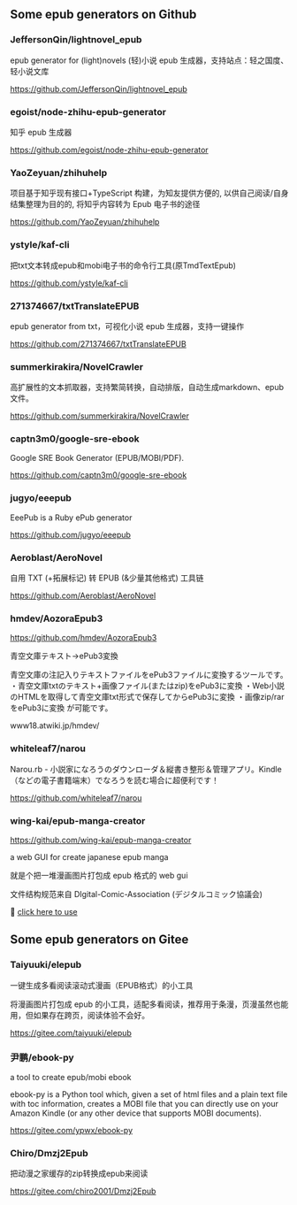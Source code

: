 ## Some epub generators on Github

### JeffersonQin/lightnovel_epub

epub generator for (light)novels (轻)小说 epub 生成器，支持站点：轻之国度、轻小说文库

https://github.com/JeffersonQin/lightnovel_epub

### egoist/node-zhihu-epub-generator

知乎 epub 生成器

https://github.com/egoist/node-zhihu-epub-generator

### YaoZeyuan/zhihuhelp

项目基于知乎现有接口+TypeScript 构建，为知友提供方便的, 以供自己阅读/自身结集整理为目的的, 将知乎内容转为 Epub 电子书的途径

https://github.com/YaoZeyuan/zhihuhelp

### ystyle/kaf-cli

把txt文本转成epub和mobi电子书的命令行工具(原TmdTextEpub) 

https://github.com/ystyle/kaf-cli

### 271374667/txtTranslateEPUB

epub generator from txt，可视化小说 epub 生成器，支持一键操作

https://github.com/271374667/txtTranslateEPUB

### summerkirakira/NovelCrawler

高扩展性的文本抓取器，支持繁简转换，自动排版，自动生成markdown、epub文件。

https://github.com/summerkirakira/NovelCrawler

### captn3m0/google-sre-ebook

Google SRE Book Generator (EPUB/MOBI/PDF).

https://github.com/captn3m0/google-sre-ebook

### jugyo/eeepub

EeePub is a Ruby ePub generator

https://github.com/jugyo/eeepub

###  Aeroblast/AeroNovel

自用 TXT (+拓展标记) 转 EPUB (&少量其他格式) 工具链

https://github.com/Aeroblast/AeroNovel

### hmdev/AozoraEpub3

https://github.com/hmdev/AozoraEpub3

青空文庫テキスト→ePub3変換

青空文庫の注記入りテキストファイルをePub3ファイルに変換するツールです。
・青空文庫txtのテキスト+画像ファイル(またはzip)をePub3に変換
・Web小説のHTMLを取得して青空文庫txt形式で保存してからePub3に変換
・画像zip/rarをePub3に変換
が可能です。

www18.atwiki.jp/hmdev/

### whiteleaf7/narou

Narou.rb - 小説家になろうのダウンローダ＆縦書き整形＆管理アプリ。Kindle（などの電子書籍端末）でなろうを読む場合に超便利です！ 

https://github.com/whiteleaf7/narou

### wing-kai/epub-manga-creator

https://github.com/wing-kai/epub-manga-creator

a web GUI for create japanese epub manga

就是个把一堆漫画图片打包成 epub 格式的 web gui

文件结构规范来自 DIgital-Comic-Association (デジタルコミック協議会)

🚀 [click here to use](https://wing-kai.github.io/epub-manga-creator)

## Some epub generators on Gitee

### Taiyuuki/elepub

一键生成多看阅读滚动式漫画（EPUB格式）的小工具

将漫画图片打包成 epub 的小工具，适配多看阅读，推荐用于条漫，页漫虽然也能用，但如果存在跨页，阅读体验不会好。

https://gitee.com/taiyuuki/elepub

### 尹鹏/ebook-py

a tool to create epub/mobi ebook

ebook-py is a Python tool which, given a set of html files and a plain text file with toc information, creates a MOBI file that you can directly use on your Amazon Kindle (or any other device that supports MOBI documents).

https://gitee.com/ypwx/ebook-py

### Chiro/Dmzj2Epub

把动漫之家缓存的zip转换成epub来阅读

https://gitee.com/chiro2001/Dmzj2Epub
